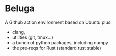 # Beluga

A Github action environment based on Ubuntu plus:
- clang,
- utilities (git, tmux...)
- a bunch of python packages, including numpy
- the pre-reqs for Rust (standard rust stable)

